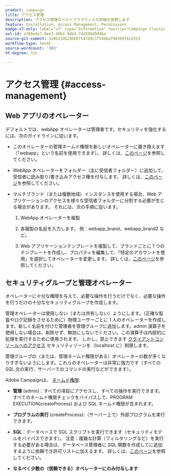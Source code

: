 ```yaml
---
product: campaign
title: アクセス管理
description: アクセス管理のベストプラクティスの詳細を説明します
feature: Installation, Access Management, Permissions
badge-v7-only: label="v7" type="Informative" tooltip="Campaign Classic v7 にのみ適用されます"
exl-id: af88e4e7-0ee3-48b4-9db4-7dd390d9d46a
source-git-commit: 3a9b21d626b60754789c3f594ba798309f62a553
workflow-type: tm+mt
source-wordcount: '383'
ht-degree: 31%

---
```


# アクセス管理 {#access-management}



## Web アプリのオペレーター

デフォルトでは、webApp オペレーターは管理者です。セキュリティを強化するには、次のガイドラインに従います。

* このオペレーターの管理ネームド権限を新しいオペレーターに置き換えます（「webapp」という名前を使用できます）。 詳しくは、[このページ](../../platform/using/access-management.md)を参照してください。

* WebApp オペレーターをフォルダー（主に受信者フォルダー）に追加して、受信者に読み取り/書き込みアクセス権を付与します。 詳しくは、[このページ](../../platform/using/access-management.md)を参照してください。

* マルチブランド（または複数地域）インスタンスを使用する場合、Web アプリケーションのアクセスを様々な受信者フォルダーに分割する必要が生じる場合があります。 それには、次の手順に従います。

   1. WebApp オペレーターを複製

   1. 各複製の名前を入力します。 例：webapp_brand、webapp_brand2 など。

   1. Web アプリケーションテンプレートを複製して、ブランドごとに 1 つのテンプレートを作成し、プロパティを編集して、「特定のアカウントを使用」を選択してオペレーターを変更します。  詳しくは、[このページ](../../web/using/defining-web-forms-properties.md)を参照してください。

## セキュリティグループと管理オペレーター

オペレーターに十分な権限を与えて、必要な操作を行うだけでなく、必要な操作を行うだけの十分なセキュリティグループを作成します。

管理オペレーターは使用しない（または共有しない）ようにします。（正確な監査やログ記録をさせるために）物理ユーザーごとに 1 人のオペレーターを作成します。新しく名前を付けた管理者を管理グループに追加します。admin 演算子を使用しない場合は、削除せず、無効にしないでください。この演算子は内部的に処理を実行するために使用されます。 しかし、禁止できます [クライアントコンソールへのアクセス](../../platform/using/access-management.md) セキュリティゾーンを（localhost に）制限します。

管理グループの（または、管理ネームド権限がある）オペレーターの数が多くなりすぎないようにします。これらのオペレーターは非常に強力です（すべての SQL 文の実行、サーバーでのコマンドの実行などができます）。

Adobe Campaignは、 [ネームド権限](../../platform/using/access-management.md#named-rights):

* **管理** (admin)：すべての項目にアクセスし、すべての操作を実行できます。すべてのネームド権限チェックをバイパスして、PROGRAM EXECUTION(createProcess) および SQL ネームド権限が含まれます。

* **プログラムの実行** (createProcess):（サーバー上で）外部プログラムを実行できます。

* **SQL**：データベースで SQL スクリプトを実行できます（セキュリティモデルをバイパスできます）。 注意：複雑な計算（フィルタリングなど）を実行する必要がある場合は、データベース管理者に SQL 関数を作成してに追加するように依頼でき許可リストに加えるます。 詳しくは、[このページ](../../installation/using/scripting-coding-guidelines.md)を参照してください。

* **なるべく少数の（信頼できる）オペレーターにのみ付与します**
